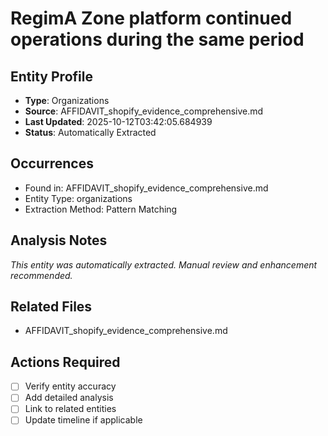 # RegimA Zone platform continued operations during the same period

## Entity Profile
- **Type**: Organizations
- **Source**: AFFIDAVIT_shopify_evidence_comprehensive.md
- **Last Updated**: 2025-10-12T03:42:05.684939
- **Status**: Automatically Extracted

## Occurrences
- Found in: AFFIDAVIT_shopify_evidence_comprehensive.md
- Entity Type: organizations
- Extraction Method: Pattern Matching

## Analysis Notes
*This entity was automatically extracted. Manual review and enhancement recommended.*

## Related Files
- AFFIDAVIT_shopify_evidence_comprehensive.md

## Actions Required
- [ ] Verify entity accuracy
- [ ] Add detailed analysis
- [ ] Link to related entities
- [ ] Update timeline if applicable
